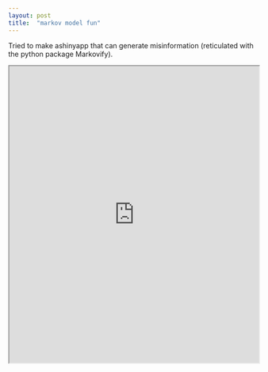 ```yaml
---
layout: post
title:  "markov model fun"
---
```


Tried to make ashinyapp that can generate misinformation (reticulated with the python package Markovify). 

<iframe
  src="https://liqiantay.shinyapps.io/simplemisinfo/"
  style="width:100%; height:600px;"
></iframe>
                                                                                        
